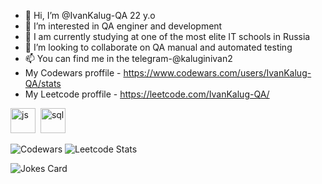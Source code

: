 - 👋 Hi, I’m @IvanKalug-QA 22 y.o
- 👀 I’m interested in QA enginer and development
- 🌱 I am currently studying at one of the most elite IT schools in Russia
- 💞️ I’m looking to collaborate on  QA manual and automated testing 
- 📫 You can find me in the telegram-@kaluginivan2
- My Codewars proffile - https://www.codewars.com/users/IvanKalug-QA/stats
- My Leetcode proffile - https://leetcode.com/IvanKalug-QA/


<img src="https://cdn.jsdelivr.net/gh/devicons/devicon/icons/javascript/javascript-original.svg" title="js" width="40" height="40"/>&nbsp;
<img src="https://cdn.jsdelivr.net/gh/devicons/devicon/icons/postgresql/postgresql-original.svg" title="sql" width="40" height="40"/>&nbsp;     
  
![Codewars](https://github.r2v.ch/codewars?user=IvanKalug-QA&name=true&top_languages=true&stroke=%23b362ff&theme=purple_dark) ![Leetcode Stats](https://leetcard.jacoblin.cool/IvanKalug-QA?theme=dark)

  <img src="https://readme-jokes.vercel.app/api" alt="Jokes Card" />
